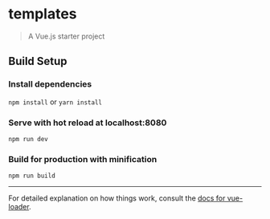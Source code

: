 # templates

> A Vue.js starter project

## Build Setup


### Install dependencies

`npm install` or `yarn install`

### Serve with hot reload at localhost:8080

`npm run dev`

### Build for production with minification

`npm run build`

---

For detailed explanation on how things work, consult the [docs for vue-loader](http://vuejs.github.io/vue-loader).

